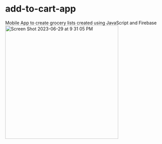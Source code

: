 # add-to-cart-app
Mobile App to create grocery lists created using JavaScript and Firebase
<img width="359" alt="Screen Shot 2023-06-29 at 9 31 05 PM" src="https://github.com/Nazokat13/add-to-cart-app/assets/112213476/222c6d82-2152-4238-b186-50dedd60b2ed">
